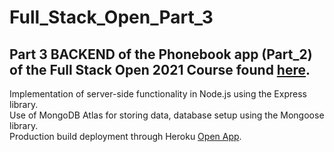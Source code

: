 # Full_Stack_Open_Part_3
## Part 3 BACKEND of the Phonebook app (Part_2) of the Full Stack Open 2021 Course found [here](https://github.com/TheHalveric/Full_Stack_Open/tree/master/Part_2/phonebook).

Implementation of server-side functionality in Node.js using the Express library.  
Use of MongoDB Atlas for storing data, database setup using the Mongoose library.  
Production build deployment through Heroku [Open App](https://protected-everglades-91112.herokuapp.com/).
